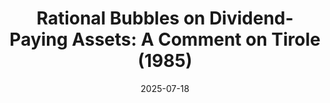 ---
title: "Rational Bubbles on Dividend-Paying Assets: A Comment on Tirole (1985)"
collection: publications
link: http://arxiv.org/abs/2507.12477
date: 2025-07-18
coauthor: "Ngoc-Sang Pham"
---